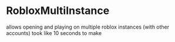 # RobloxMultiInstance

allows opening and playing on multiple roblox instances (with other accounts)
took like 10 seconds to make
